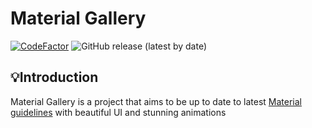 # Material Gallery

[![CodeFactor](https://www.codefactor.io/repository/github/msartore/material-gallery/badge)](https://www.codefactor.io/repository/github/msartore/material-gallery) ![GitHub release (latest by date)](https://img.shields.io/github/v/release/msartore/Material-Gallery) 

## 💡Introduction
Material Gallery is a project that aims to be up to date to latest [Material guidelines](https://m3.material.io/) with beautiful UI and stunning animations
